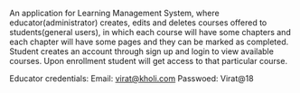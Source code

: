 An application for Learning Management System, where educator(administrator) creates, edits and deletes courses offered to students(general users), in which each course will have some chapters and each chapter will have some pages and they can be marked as completed. 
Student creates an account through sign up and login to view available courses. Upon enrollment student will get access to that particular course. 

Educator credentials:
Email: virat@kholi.com
Passwoed: Virat@18
